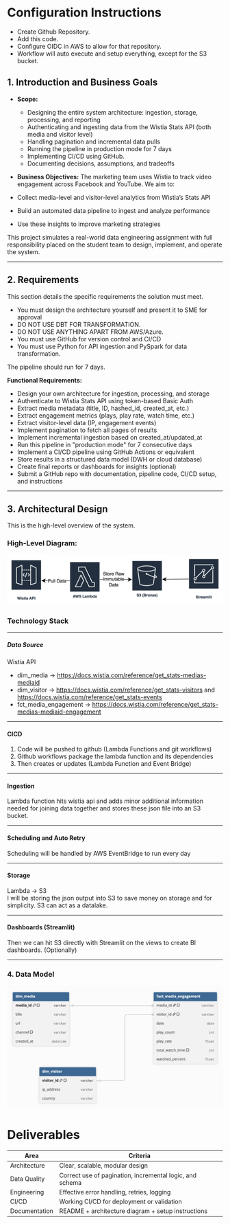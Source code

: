 #  Configuration Instructions
- Create Github Repository.
- Add this code.
- Configure OIDC in AWS to allow for that repository.
- Workflow will auto execute and setup everything, except for the S3 bucket.

## 1. Introduction and Business Goals
    
- **Scope:** 
	- Designing the entire system architecture: ingestion, storage, processing, and reporting
	- Authenticating and ingesting data from the Wistia Stats API (both media and visitor level)
	- Handling pagination and incremental data pulls
	- Running the pipeline in production mode for 7 days
	- Implementing CI/CD using GitHub.
	- Documenting decisions, assumptions, and tradeoffs
    
- **Business Objectives:** The marketing team uses Wistia to track video engagement across Facebook and YouTube. We aim to:

- Collect media-level and visitor-level analytics from Wistia’s Stats API
    
- Build an automated data pipeline to ingest and analyze performance
    
- Use these insights to improve marketing strategies
    

This project simulates a real-world data engineering assignment with full responsibility placed on the student team to design, implement, and operate the system.

---

## 2. Requirements

This section details the specific requirements the solution must meet.
- You must design the architecture yourself and present it to SME for approval
- DO NOT USE DBT FOR TRANSFORMATION.
- DO NOT USE ANYTHING APART FROM AWS/Azure.
- You must use GitHub for version control and CI/CD
- You must use Python for API ingestion and PySpark for data transformation.
    

The pipeline should run for 7 days.

**Functional Requirements:**

- Design your own architecture for ingestion, processing, and storage
- Authenticate to Wistia Stats API using token-based Basic Auth
- Extract media metadata (title, ID, hashed_id, created_at, etc.)
- Extract engagement metrics (plays, play rate, watch time, etc.)
- Extract visitor-level data (IP, engagement events)
- Implement pagination to fetch all pages of results
- Implement incremental ingestion based on created_at/updated_at
- Run this pipeline in "production mode" for 7 consecutive days
- Implement a CI/CD pipeline using GitHub Actions or equivalent
- Store results in a structured data model (DWH or cloud database)
- Create final reports or dashboards for insights (optional)
- Submit a GitHub repo with documentation, pipeline code, CI/CD setup, and instructions

---

##  3. Architectural Design

This is the high-level overview of the system.
### High-Level Diagram:
![Pasted image 20251026201531.png](meta/images/Pasted%20image%2020251026201531.png)

### Technology Stack 

---

##### Data Source 
Wistia API
- dim_media → https://docs.wistia.com/reference/get_stats-medias-mediaid
- dim_visitor → https://docs.wistia.com/reference/get_stats-visitors and https://docs.wistia.com/reference/get_stats-events
- fct_media_engagement → https://docs.wistia.com/reference/get_stats-medias-mediaid-engagement

---

#### CICD
1. Code will be pushed to github (Lambda Functions and git workflows)
2. Github workflows package the lambda function and its dependencies
3. Then creates or updates (Lambda Function and Event Bridge)

---

#### Ingestion 
Lambda function hits wistia api and adds minor additional information needed for joining data together and stores these json file into an S3 bucket.

---

#### Scheduling and Auto Retry
Scheduling will be handled by AWS EventBridge to run every day


---

#### Storage
Lambda → S3 <br>
I will be storing the json output into S3 to save money on storage and for simplicity. S3 can act as a datalake.

---
#### Dashboards (Streamlit)
Then we can hit S3 directly with Streamlit on the views to create BI dashboards. (Optionally)

---

### 4. Data Model

![Pasted image 20251024143215.png](meta/images/Pasted%20image%2020251024143215.png)

# Deliverables

|Area| Criteria                                                 |
|---|---|
|Architecture| Clear, scalable, modular design                          |
|Data Quality| Correct use of pagination, incremental logic, and schema |
|Engineering| Effective error handling, retries, logging               |
|CI/CD| Working CI/CD for deployment or validation               |
|Documentation| README + architecture diagram + setup instructions       |
